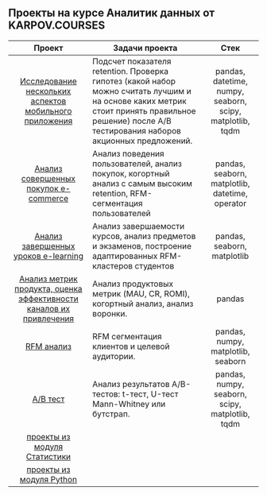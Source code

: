 ## Проекты на курсе Аналитик данных от KARPOV.COURSES 

                                             
| Проект                      | Задачи проекта |   Стек    |
|:---------------------------:|----------------|:---------:|
|[Исследование нескольких аспектов мобильного приложения](https://github.com/NickKulibaba/Projects_on_karpov_coursers/tree/main/project_final) | Подсчет показателя retention. Проверка гипотез (какой набор можно считать лучшим и на основе каких метрик стоит принять правильное решение) после A/B тестирования наборов акционных предложений. | pandas, datetime, numpy, seaborn, scipy, matplotlib, tqdm |
|[Анализ совершенных покупок e-commerce](https://github.com/NickKulibaba/Projects_on_karpov_coursers/tree/main/project_e-commerce) |  Анализ поведения пользователей, анализ покупок, когортный анализ с самым высоким retention, RFM-сегментация пользователей| pandas, seaborn, matplotlib, datetime, operator|
|[Анализ завершенных уроков e-learning](https://github.com/NickKulibaba/Projects_on_karpov_coursers/tree/main/project_e-learning) | Анализ завершаемости курсов, анализ предметов и экзаменов, построение адаптированных RFM-кластеров студентов| pandas, seaborn, matplotlib |
|[Анализ метрик продукта, оценка эффективности каналов их привлечения](https://github.com/NickKulibaba/Projects_on_karpov_coursers/tree/main/product_metrics) | Анализ продуктовых метрик (MAU, CR, ROMI), когортный анализ, анализ воронки. | pandas |
|[RFM анализ](https://github.com/NickKulibaba/Projects_on_karpov_coursers/tree/main/product_rfm) | RFM сегментация клиентов и целевой аудитории.| pandas, numpy, matplotlib, seaborn |
|[А/В тест](https://github.com/NickKulibaba/Projects_on_karpov_coursers/tree/main/projects_statistics/ab-test) | Анализ результатов A/B-тестов: t-тест, U-тест Mann-Whitney или бутстрап. | pandas, numpy, seaborn, scipy, matplotlib, tqdm |
|[проекты из модуля Статистики](https://github.com/NickKulibaba/Projects_on_karpov_coursers/tree/main/projects_statistics)||
|[проекты из модуля Python](https://github.com/NickKulibaba/Projects_on_karpov_coursers/tree/main/projects_python)||
